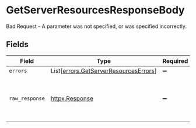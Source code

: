 # GetServerResourcesResponseBody

Bad Request - A parameter was not specified, or was specified incorrectly.


## Fields

| Field                                                                                    | Type                                                                                     | Required                                                                                 | Description                                                                              |
| ---------------------------------------------------------------------------------------- | ---------------------------------------------------------------------------------------- | ---------------------------------------------------------------------------------------- | ---------------------------------------------------------------------------------------- |
| `errors`                                                                                 | List[[errors.GetServerResourcesErrors](../../models/errors/getserverresourceserrors.md)] | :heavy_minus_sign:                                                                       | N/A                                                                                      |
| `raw_response`                                                                           | [httpx.Response](https://www.python-httpx.org/api/#response)                             | :heavy_minus_sign:                                                                       | Raw HTTP response; suitable for custom response parsing                                  |
